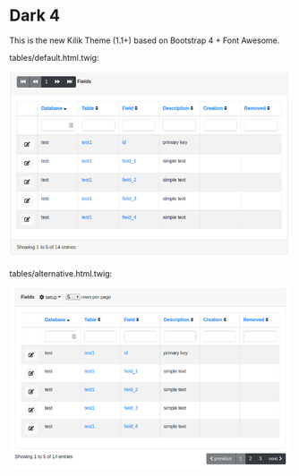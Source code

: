 # Dark 4

This is the new Kilik Theme (1.1+) based on Bootstrap 4 + Font Awesome.

tables/default.html.twig:

![](doc/default.png)

tables/alternative.html.twig:

![](doc/alternative.png)
